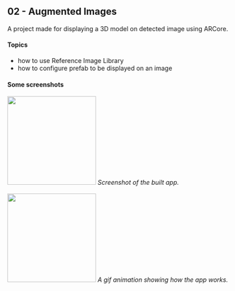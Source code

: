 ## 02 - Augmented Images
A project made for displaying a 3D model on detected image using ARCore.

#### Topics
- how to use Reference Image Library
- how to configure prefab to be displayed on an image

#### Some screenshots
<img src="app-example.jpg" width="200"/>
<em>Screenshot of the built app.</em>
<br><br>

<img src="app-example.gif" width="200"/>
<em>A gif animation showing how the app works.</em>
